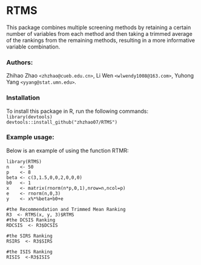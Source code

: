 # RTMS
This package combines multiple screening methods by retaining a certain number of variables from each method and then taking a trimmed average of the rankings from the remaining methods, resulting in a more informative variable combination.   
### Authors: 
Zhihao Zhao `<zhzhao@cueb.edu.cn>`, Li Wen `<wlwendy1008@163.com>`, Yuhong Yang `<yyang@stat.umn.edu>`.  
### Installation
To install this package in R, run the following commands:  
`library(devtools)`  
`devtools::install_github("zhzhao07/RTMS")`  



### Example usage:
Below is an example of using the function RTMR:  
```#generate simulation data  
library(RTMS)  
n    <- 50  
p    <- 8  
beta <- c(3,1.5,0,0,2,0,0,0)  
b0   <- 1  
x    <- matrix(rnorm(n*p,0,1),nrow=n,ncol=p)  
e    <- rnorm(n,0,3)  
y    <- x%*%beta+b0+e  

#the Recommendation and Trimmed Mean Ranking
R3  <- RTMS(x, y, 3)$RTMS
#the DCSIS Ranking
RDCSIS  <- R3$DCSIS

#the SIRS Ranking
RSIRS  <- R3$SIRS

#the ISIS Ranking
RISIS  <-R3$ISIS

